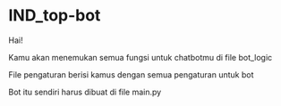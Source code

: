 # IND_top-bot
Hai!

Kamu akan menemukan semua fungsi untuk chatbotmu di file bot_logic

File pengaturan berisi kamus dengan semua pengaturan untuk bot

Bot itu sendiri harus dibuat di file main.py
